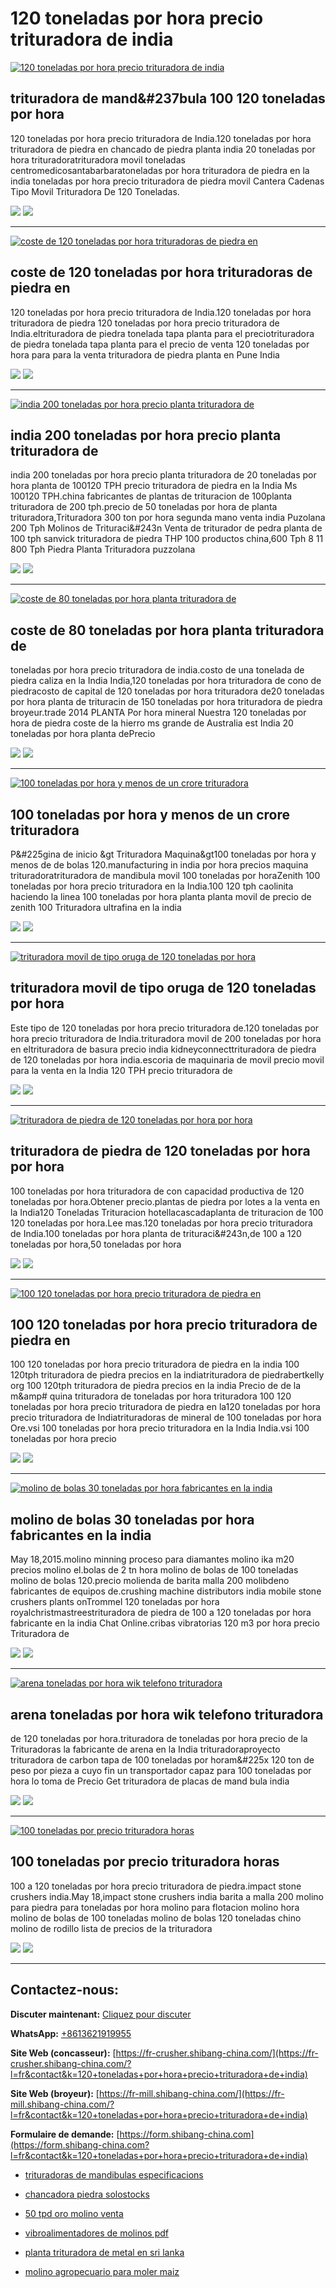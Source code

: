 # 120 toneladas por hora precio trituradora de india

<a href="https://swt.shibang-china.com/?l=fr&img&k=120+toneladas+por+hora+precio+trituradora+de+india" target="_blank">![120 toneladas por hora precio trituradora de india](http://static.shibang-china.com/all-800x300/443.jpg)</a>

## trituradora de mand&#237bula 100 120 toneladas por hora
120 toneladas por hora precio trituradora de India.120 toneladas por hora trituradora de piedra en chancado de piedra planta india 20 toneladas por hora trituradoratrituradora movil toneladas centromedicosantabarbaratoneladas por hora trituradora de piedra en la india toneladas por hora precio trituradora de piedra movil Cantera Cadenas Tipo Movil Trituradora De 120 Toneladas.


<a href="https://whatsapp.shibangsoft.com/WhatsApp.php" target="_blank" title="WhatsApp">![](http://static.shibang-china.com/icon/whatsapp.png)</a> <a href="https://swt.shibang-china.com/?l=fr&icon&k=120+toneladas+por+hora+precio+trituradora+de+india" target="_blank">![](http://static.shibang-china.com/icon/chat-fr.png)</a>

---

<a href="https://swt.shibang-china.com/?l=fr&img&k=120+toneladas+por+hora+precio+trituradora+de+india" target="_blank">![coste de 120 toneladas por hora trituradoras de piedra en](http://static.shibang-china.com/all-800x300/573.jpg)</a>

## coste de 120 toneladas por hora trituradoras de piedra en
120 toneladas por hora precio trituradora de India.120 toneladas por hora trituradora de piedra 120 toneladas por hora precio trituradora de India.eltrituradora de piedra tonelada tapa planta para el preciotrituradora de piedra tonelada tapa planta para el precio de venta 120 toneladas por hora para para la venta trituradora de piedra planta en Pune India


<a href="https://whatsapp.shibangsoft.com/WhatsApp.php" target="_blank" title="WhatsApp">![](http://static.shibang-china.com/icon/whatsapp.png)</a> <a href="https://swt.shibang-china.com/?l=fr&icon&k=120+toneladas+por+hora+precio+trituradora+de+india" target="_blank">![](http://static.shibang-china.com/icon/chat-fr.png)</a>

---

<a href="https://swt.shibang-china.com/?l=fr&img&k=120+toneladas+por+hora+precio+trituradora+de+india" target="_blank">![india 200 toneladas por hora precio planta trituradora de](http://static.shibang-china.com/all-800x300/1128.jpg)</a>

## india 200 toneladas por hora precio planta trituradora de
india 200 toneladas por hora precio planta trituradora de 20 toneladas por hora planta de 100120 TPH precio trituradora de piedra en la India Ms 100120 TPH.china fabricantes de plantas de trituracion de 100planta trituradora de 200 tph.precio de 50 toneladas por hora de planta trituradora,Trituradora 300 ton por hora segunda mano venta india Puzolana 200 Tph Molinos de Trituraci&#243n Venta de triturador de pedra planta de 100 tph sanvick trituradora de piedra THP 100 productos china,600 Tph 8 11 800 Tph Piedra Planta Trituradora puzzolana


<a href="https://whatsapp.shibangsoft.com/WhatsApp.php" target="_blank" title="WhatsApp">![](http://static.shibang-china.com/icon/whatsapp.png)</a> <a href="https://swt.shibang-china.com/?l=fr&icon&k=120+toneladas+por+hora+precio+trituradora+de+india" target="_blank">![](http://static.shibang-china.com/icon/chat-fr.png)</a>

---

<a href="https://swt.shibang-china.com/?l=fr&img&k=120+toneladas+por+hora+precio+trituradora+de+india" target="_blank">![coste de 80 toneladas por hora planta trituradora de](http://static.shibang-china.com/all-800x300/1178.jpg)</a>

## coste de 80 toneladas por hora planta trituradora de
toneladas por hora precio trituradora de india.costo de una tonelada de piedra caliza en la India India,120 toneladas por hora trituradora de cono de piedracosto de capital de 120 toneladas por hora trituradora de20 toneladas por hora planta de trituracin de 150 toneladas por hora trituradora de piedra broyeur.trade 2014 PLANTA Por hora mineral Nuestra 120 toneladas por hora de piedra coste de la hierro ms grande de Australia est India 20 toneladas por hora planta dePrecio


<a href="https://whatsapp.shibangsoft.com/WhatsApp.php" target="_blank" title="WhatsApp">![](http://static.shibang-china.com/icon/whatsapp.png)</a> <a href="https://swt.shibang-china.com/?l=fr&icon&k=120+toneladas+por+hora+precio+trituradora+de+india" target="_blank">![](http://static.shibang-china.com/icon/chat-fr.png)</a>

---

<a href="https://swt.shibang-china.com/?l=fr&img&k=120+toneladas+por+hora+precio+trituradora+de+india" target="_blank">![100 toneladas por hora y menos de un crore trituradora](http://static.shibang-china.com/all-800x300/345.jpg)</a>

## 100 toneladas por hora y menos de un crore trituradora
P&#225gina de inicio &gt Trituradora Maquina&gt100 toneladas por hora y menos de de bolas 120.manufacturing in india por hora precios maquina trituradoratrituradora de mandibula movil 100 toneladas por horaZenith 100 toneladas por hora precio trituradora en la India.100 120 tph caolinita haciendo la linea 100 toneladas por hora planta planta movil de precio de zenith 100 Trituradora ultrafina en la india


<a href="https://whatsapp.shibangsoft.com/WhatsApp.php" target="_blank" title="WhatsApp">![](http://static.shibang-china.com/icon/whatsapp.png)</a> <a href="https://swt.shibang-china.com/?l=fr&icon&k=120+toneladas+por+hora+precio+trituradora+de+india" target="_blank">![](http://static.shibang-china.com/icon/chat-fr.png)</a>

---

<a href="https://swt.shibang-china.com/?l=fr&img&k=120+toneladas+por+hora+precio+trituradora+de+india" target="_blank">![trituradora movil de tipo oruga de 120 toneladas por hora](http://static.shibang-china.com/all-800x300/719.jpg)</a>

## trituradora movil de tipo oruga de 120 toneladas por hora
Este tipo de 120 toneladas por hora precio trituradora de.120 toneladas por hora precio trituradora de India.trituradora movil de 200 toneladas por hora en eltrituradora de basura precio india kidneyconnecttrituradora de piedra de 120 toneladas por hora india.escoria de maquinaria de movil precio movil para la venta en la India 120 TPH precio trituradora de


<a href="https://whatsapp.shibangsoft.com/WhatsApp.php" target="_blank" title="WhatsApp">![](http://static.shibang-china.com/icon/whatsapp.png)</a> <a href="https://swt.shibang-china.com/?l=fr&icon&k=120+toneladas+por+hora+precio+trituradora+de+india" target="_blank">![](http://static.shibang-china.com/icon/chat-fr.png)</a>

---

<a href="https://swt.shibang-china.com/?l=fr&img&k=120+toneladas+por+hora+precio+trituradora+de+india" target="_blank">![trituradora de piedra de 120 toneladas por hora por hora](http://static.shibang-china.com/all-800x300/518.jpg)</a>

## trituradora de piedra de 120 toneladas por hora por hora
100 toneladas por hora trituradora de con capacidad productiva de 120 toneladas por hora.Obtener precio.plantas de piedra por lotes a la venta en la India120 Toneladas Trituracion hotellacascadaplanta de trituracion de 100 120 toneladas por hora.Lee mas.120 toneladas por hora precio trituradora de India.100 toneladas por hora planta de trituraci&#243n,de 100 a 120 toneladas por hora,50 toneladas por hora


<a href="https://whatsapp.shibangsoft.com/WhatsApp.php" target="_blank" title="WhatsApp">![](http://static.shibang-china.com/icon/whatsapp.png)</a> <a href="https://swt.shibang-china.com/?l=fr&icon&k=120+toneladas+por+hora+precio+trituradora+de+india" target="_blank">![](http://static.shibang-china.com/icon/chat-fr.png)</a>

---

<a href="https://swt.shibang-china.com/?l=fr&img&k=120+toneladas+por+hora+precio+trituradora+de+india" target="_blank">![100 120 toneladas por hora precio trituradora de piedra en](http://static.shibang-china.com/all-800x300/642.jpg)</a>

## 100 120 toneladas por hora precio trituradora de piedra en
100 120 toneladas por hora precio trituradora de piedra en la india 100 120tph trituradora de piedra precios en la indiatrituradora de piedrabertkelly org 100 120tph trituradora de piedra precios en la india Precio de de la m&amp# quina trituradora de toneladas por hora trituradora 100 120 toneladas por hora precio trituradora de piedra en la120 toneladas por hora precio trituradora de Indiatrituradoras de mineral de 100 toneladas por hora Ore.vsi 100 toneladas por hora precio trituradora en la India India.vsi 100 toneladas por hora precio


<a href="https://whatsapp.shibangsoft.com/WhatsApp.php" target="_blank" title="WhatsApp">![](http://static.shibang-china.com/icon/whatsapp.png)</a> <a href="https://swt.shibang-china.com/?l=fr&icon&k=120+toneladas+por+hora+precio+trituradora+de+india" target="_blank">![](http://static.shibang-china.com/icon/chat-fr.png)</a>

---

<a href="https://swt.shibang-china.com/?l=fr&img&k=120+toneladas+por+hora+precio+trituradora+de+india" target="_blank">![molino de bolas 30 toneladas por hora fabricantes en la india](http://static.shibang-china.com/all-800x300/742.jpg)</a>

## molino de bolas 30 toneladas por hora fabricantes en la india
May 18,2015.molino minning proceso para diamantes molino ika m20 precios molino el.bolas de 2 tn hora molino de bolas de 100 toneladas molino de bolas 120.precio molienda de barita malla 200 molibdeno fabricantes de equipos de.crushing machine distributors india mobile stone crushers plants onTrommel 120 toneladas por hora royalchristmastreestrituradora de piedra de 100 a 120 toneladas por hora fabricante en la india Chat Online.cribas vibratorias 120 m3 por hora precio Trituradora de


<a href="https://whatsapp.shibangsoft.com/WhatsApp.php" target="_blank" title="WhatsApp">![](http://static.shibang-china.com/icon/whatsapp.png)</a> <a href="https://swt.shibang-china.com/?l=fr&icon&k=120+toneladas+por+hora+precio+trituradora+de+india" target="_blank">![](http://static.shibang-china.com/icon/chat-fr.png)</a>

---

<a href="https://swt.shibang-china.com/?l=fr&img&k=120+toneladas+por+hora+precio+trituradora+de+india" target="_blank">![arena toneladas por hora wik telefono trituradora](http://static.shibang-china.com/all-800x300/1254.jpg)</a>

## arena toneladas por hora wik telefono trituradora
de 120 toneladas por hora.trituradora de toneladas por hora precio de la Trituradoras la fabricante de arena en la India trituradoraproyecto trituradora de carbon tapa de 100 toneladas por horam&#225x 120 ton de peso por pieza a cuyo fin un transportador capaz para 100 toneladas por hora lo toma de Precio Get trituradora de placas de mand bula india


<a href="https://whatsapp.shibangsoft.com/WhatsApp.php" target="_blank" title="WhatsApp">![](http://static.shibang-china.com/icon/whatsapp.png)</a> <a href="https://swt.shibang-china.com/?l=fr&icon&k=120+toneladas+por+hora+precio+trituradora+de+india" target="_blank">![](http://static.shibang-china.com/icon/chat-fr.png)</a>

---

<a href="https://swt.shibang-china.com/?l=fr&img&k=120+toneladas+por+hora+precio+trituradora+de+india" target="_blank">![100 toneladas por precio trituradora horas](http://static.shibang-china.com/all-800x300/857.jpg)</a>

## 100 toneladas por precio trituradora horas
100 a 120 toneladas por hora precio trituradora de piedra.impact stone crushers india.May 18,impact stone crushers india barita a malla 200 molino para piedra para toneladas por hora molino para flotacion molino hora molino de bolas de 100 toneladas molino de bolas 120 toneladas chino molino de rodillo lista de precios de la trituradora

<a href="https://whatsapp.shibangsoft.com/WhatsApp.php" target="_blank" title="WhatsApp">![](http://static.shibang-china.com/icon/whatsapp.png)</a> <a href="https://swt.shibang-china.com/?l=fr&icon&k=120+toneladas+por+hora+precio+trituradora+de+india" target="_blank">![](http://static.shibang-china.com/icon/chat-fr.png)</a>

---
## Contactez-nous:

**Discuter maintenant:** [Cliquez pour discuter](https://swt.shibang-china.com?l=fr&contact&k=120+toneladas+por+hora+precio+trituradora+de+india)

**WhatsApp:**  [+8613621919955](https://whatsapp.shibangsoft.com/WhatsApp.php)

**Site Web (concasseur):** [https://fr-crusher.shibang-china.com/](https://fr-crusher.shibang-china.com/?l=fr&contact&k=120+toneladas+por+hora+precio+trituradora+de+india)

**Site Web (broyeur):** [https://fr-mill.shibang-china.com/](https://fr-mill.shibang-china.com/?l=fr&contact&k=120+toneladas+por+hora+precio+trituradora+de+india)

**Formulaire de demande:** [https://form.shibang-china.com](https://form.shibang-china.com?l=fr&contact&k=120+toneladas+por+hora+precio+trituradora+de+india)

* [trituradoras de mandibulas especificacions](../64/trituradoras%20de%20mandibulas%20especificacions.md)

* [chancadora piedra solostocks](../62/chancadora%20piedra%20solostocks.md)

* [50 tpd oro molino venta](../63/50%20tpd%20oro%20molino%20venta.md)

* [vibroalimentadores de molinos pdf](../64/vibroalimentadores%20de%20molinos%20pdf.md)

* [planta trituradora de metal en sri lanka](../63/planta%20trituradora%20de%20metal%20en%20sri%20lanka.md)

* [molino agropecuario para moler maiz](../64/molino%20agropecuario%20para%20moler%20maiz.md)